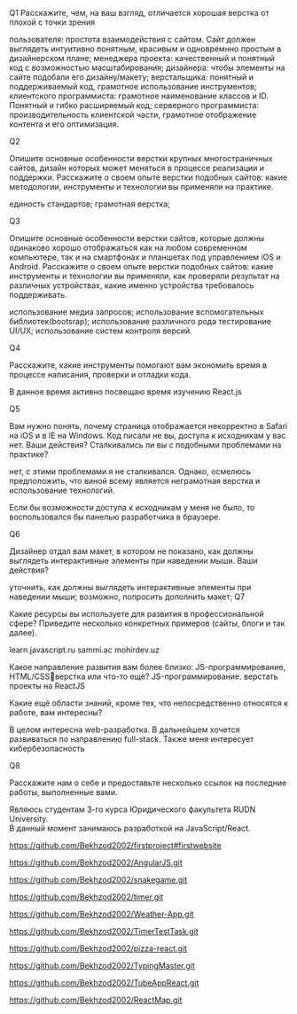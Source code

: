 Q1 
Расскажите, чем, на ваш взгляд, отличается хорошая верстка от плохой с точки зрения 

пользователя: простота взаимодействия с сайтом. Сайт должен выглядеть интуитивно понятным, красивым и одновремнно простым в дизайнерском плане;
менеджера проекта: качественный и понятный код с возможностью масштабирования;
дизайнера: чтобы элементы на сайте подобали его дизайну/макету;
верстальщика: понятный и поддерживаемый код, грамотное использование инструментов;
клиентского программиста: грамотное наименование классов и ID. Понятный и гибко расширяемый код;
серверного программиста: производительность клиентской части, грамотное отображение контента и его оптимизация.

Q2 

Опишите основные особенности верстки крупных многостраничных сайтов, дизайн 
которых может меняться в процессе реализации и поддержки. 
Расскажите о своем опыте верстки подобных сайтов: какие методологии, инструменты 
и технологии вы применяли на практике. 

единость стандартов;
грамотная верстка;

Q3 

Опишите основные особенности верстки сайтов, которые должны одинаково хорошо 
отображаться как на любом современном компьютере, так и на смартфонах и 
планшетах под управлением iOS и Android. Расскажите о своем опыте верстки 
подобных сайтов: какие инструменты и технологии вы применяли, как проверяли 
результат на различных устройствах, какие именно устройства требовалось 
поддерживать. 

использование медиа запросов;
использование вспомогательных библиотек(bootsrap);
использование различного рода тестирование UI/UX;
использование систем контроля версий.


Q4 

Расскажите, какие инструменты помогают вам экономить время в процессе 
написания, проверки и отладки кода. 

В данное время активно посвещаю время изучению React.js


Q5 

Вам нужно понять, почему страница отображается некорректно в Safari на iOS и в IE на 
Windows. Код писали не вы, доступа к исходникам у вас нет. Ваши действия? 
Сталкивались ли вы с подобными проблемами на практике?

нет, с этими проблемами я не сталкивался. Однако, осмелюсь предположить, что виной всему является неграмотная верстка и использование технологий.

Если бы возможности доступа к исходникам у меня не было, то воспользовался бы панелью разработчика в браузере.

Q6 

Дизайнер отдал вам макет, в котором не показано, как должны выглядеть 
интерактивные элементы при наведении мыши. Ваши действия?

уточнить, как должны выглядеть интерактивные элементы при наведении мыши;
возможно, попросить дополнить макет;
Q7 

Какие ресурсы вы используете для развития в профессиональной сфере? Приведите 
несколько конкретных примеров (сайты, блоги и так далее). 

learn.javascript.ru
sammi.ac
mohirdev.uz



Какое направление развития вам более близко: JS-программирование, HTML/CSSверстка или что-то ещё? 
JS-программирование. верстать проекты на ReactJS


Какие ещё области знаний, кроме тех, что непосредственно относятся к работе, вам 
интересны? 

В целом интересна web-разработка. В дальнейшем хочется развиваться по направлению full-stack.
Также меня интересует кибербезопасность

Q8 

Расскажите нам о себе и предоставьте несколько ссылок на последние работы, 
выполненные вами. 

Являюсь студентам 3-го курса Юридического факультета RUDN University.  
В данный момент занимаюсь разработкой на JavaScript/React.

https://github.com/Bekhzod2002/firstproject#firstwebsite

https://github.com/Bekhzod2002/AngularJS.git

https://github.com/Bekhzod2002/snakegame.git

https://github.com/Bekhzod2002/timer.git

https://github.com/Bekhzod2002/Weather-App.git

https://github.com/Bekhzod2002/TimerTestTask.git

https://github.com/Bekhzod2002/pizza-react.git


https://github.com/Bekhzod2002/TypingMaster.git

https://github.com/Bekhzod2002/TubeAppReact.git

https://github.com/Bekhzod2002/ReactMap.git
